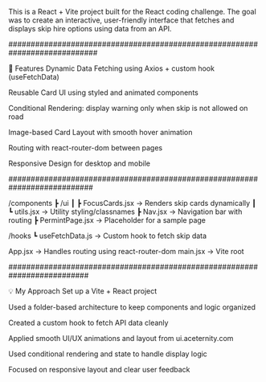 This is a React + Vite project built for the React coding challenge. The goal was to create an interactive, user-friendly interface that fetches and displays skip hire options using data from an API.



############################################################################


🚀 Features
Dynamic Data Fetching using Axios + custom hook (useFetchData)

Reusable Card UI using styled and animated components

Conditional Rendering: display warning only when skip is not allowed on road

Image-based Card Layout with smooth hover animation

Routing with react-router-dom between pages

Responsive Design for desktop and mobile



###########################################################################


/components
 ┣ /ui
 ┃ ┣ FocusCards.jsx     → Renders skip cards dynamically
 ┃ ┗ utils.jsx          → Utility styling/classnames
 ┣ Nav.jsx              → Navigation bar with routing
 ┣ PermintPage.jsx      → Placeholder for a sample page

/hooks
 ┗ useFetchData.js      → Custom hook to fetch skip data

App.jsx                 → Handles routing using react-router-dom
main.jsx                → Vite root


##########################################################################



💡 My Approach
Set up a Vite + React project

Used a folder-based architecture to keep components and logic organized

Created a custom hook to fetch API data cleanly

Applied smooth UI/UX animations and layout from ui.aceternity.com

Used conditional rendering and state to handle display logic

Focused on responsive layout and clear user feedback
